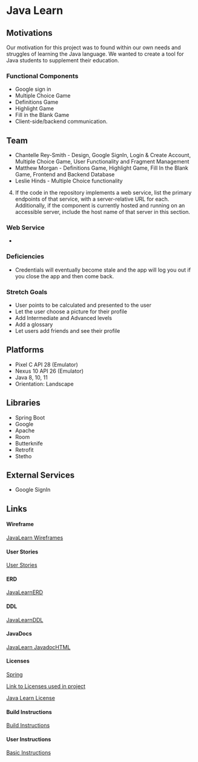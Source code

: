 # Java Learn

## Motivations 

Our motivation for this project was to found within our own needs and struggles of learning the Java language. We wanted to create
a tool for Java students to supplement their education. 

### Functional Components

* Google sign in 
* Multiple Choice Game
* Definitions Game
* Highlight Game
* Fill in the Blank Game
* Client-side/backend communication.

## Team

* Chantelle Rey-Smith - Design, Google SignIn, Login & Create Account, Multiple Choice Game, User Functionality and Fragment Management
* Matthew Morgan - Definitions Game, Highlight Game, Fill In the Blank Game, Frontend and Backend Database
* Leslie Hinds -  Multiple Choice functionality

4. If the code in the repository implements a web service, list the primary endpoints of that service, with a server-relative URL for each. Additionally, if the component is currently hosted and running on an accessible server, include the host name of that server in this section.

### Web Service

* 


### Deficiencies

* Credentials will eventually become stale and the app will log you out if you close the app and then come back.

### Stretch Goals

* User points to be calculated and presented to the user
* Let the user choose a picture for their profile
* Add Intermediate and Advanced levels
* Add a glossary 
* Let users add friends and see their profile


## Platforms
  
* Pixel C API 28 (Emulator)
* Nexus 10 API 26 (Emulator)
* Java 8, 10, 11
* Orientation: Landscape
 
## Libraries

* Spring Boot
* Google
* Apache
* Room
* Butterknife
* Retrofit
* Stetho

## External Services

* Google SignIn

## Links

#### Wireframe

[JavaLearn Wireframes](JavaLearn_Mockup.pdf)

#### User Stories

[User Stories](Java_Learn_UserStories.pdf )

#### ERD

[JavaLearnERD](java_learn_erd.pdf)

#### DDL

[JavaLearnDDL](java_learn_ddl.pdf)

#### JavaDocs

[JavaLearn JavadocHTML]()

#### Licenses 

[Spring](https://spring.io/projects/spring-restdocs)

[Link to Licenses used in project](licenses.md)

[Java Learn License](https://github.com/project-java-learn/java_learn/blob/master/LICENSE)

#### Build Instructions

[Build Instructions](JavaLearn_BuildComp.pdf)  

#### User Instructions

[Basic Instructions](JavaLearn_BasicIns.pdf)
    

